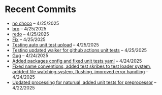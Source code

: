 # Recent Commits

- [no choco](https://github.com/skribeunity/Skribe/commit/426400e97ce83d2f377e3af198bb3fee41d31a72) – 4/25/2025
- [bro](https://github.com/skribeunity/Skribe/commit/958a25217c1ae28807bd71a79f2121614a25d0d8) – 4/25/2025
- [redo](https://github.com/skribeunity/Skribe/commit/81e4f38ac929ceb8eb20c7577473ff6a100e610b) – 4/25/2025
- [Fix](https://github.com/skribeunity/Skribe/commit/d772c2a58cf04252ffba20dce624d1b7b60d24bd) – 4/25/2025
- [Testing auto unit test upload](https://github.com/skribeunity/Skribe/commit/50c2e5dfcfe90dba4019648a97ea7ce4119b8820) – 4/25/2025
- [Testing updated walker for github actions unit tests](https://github.com/skribeunity/Skribe/commit/8b522dc92ebf475f6b30d7b810f97855779e89a4) – 4/25/2025
- [Gug](https://github.com/skribeunity/Skribe/commit/9eb3a366ae836f34df53b54df4fe1a4f4aa22035) – 4/24/2025
- [Added packages config and fixed unit tests yaml](https://github.com/skribeunity/Skribe/commit/a0ffd740b9daf9e68eaec1613dfd99ac637f2d58) – 4/24/2025
- [Fixed name conventions, added test skribes to test loader system, addded file watching system, flushing, improved error handling](https://github.com/skribeunity/Skribe/commit/d171caefad0e4fd069553273fc16d4f8aea3a03f) – 4/24/2025
- [Updated processing for naturual, added unit tests for preprocessor](https://github.com/skribeunity/Skribe/commit/fa9d8df29f09d9839db5588079ec7b31b8db9ad5) – 4/22/2025